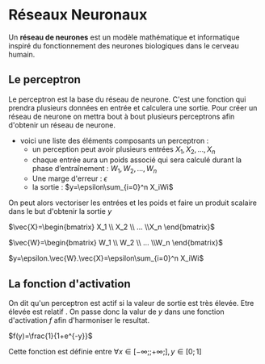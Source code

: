 # Réseaux Neuronaux
Un **réseau de neurones** est un modèle mathématique et informatique inspiré du fonctionnement des neurones biologiques dans le cerveau humain. 

## Le perceptron

Le perceptron est la base du réseau de neurone. C'est une fonction qui prendra plusieurs données en entrée et calculera une sortie. Pour créer un réseau de neurone on mettra bout à bout plusieurs perceptrons afin d'obtenir un réseau de neurone.

- voici une liste des éléments composants un perceptron :
  -  un perception peut avoir plusieurs entrées $X_1,X_2,...,X_n$
  -  chaque entrée aura un poids associé qui sera calculé durant la phase d’entraînement :  $W_1,W_2,...,W_n$
  - Une marge d'erreur  : $\epsilon$
  - la sortie : $y=\epsilon\sum_{i=0}^n X_iWi$

On peut alors vectoriser les entrées et les poids et faire un produit scalaire dans le but d'obtenir la sortie $y$

$\vec{X}=\begin{bmatrix}
X_1 \\ X_2 \\ ... \\X_n
\end{bmatrix}$

$\vec{W}=\begin{bmatrix}
W_1 \\ W_2 \\ ... \\W_n
\end{bmatrix}$

$y=\epsilon.\vec{W}.\vec{X}=\epsilon\sum_{i=0}^n X_iWi$

## La fonction d'activation

On dit qu'un perceptron est actif si la valeur de sortie est très élevée.
Etre élevée est relatif . On passe donc la valur de $y$ dans une fonction d'activation $f$  afin d'harmoniser le resultat. 

$f(y)=\frac{1}{1+e^{-y}}$

Cette fonction est définie entre $\forall x \in [-\infty;;+\infty;] , y \in [0;1]$ 